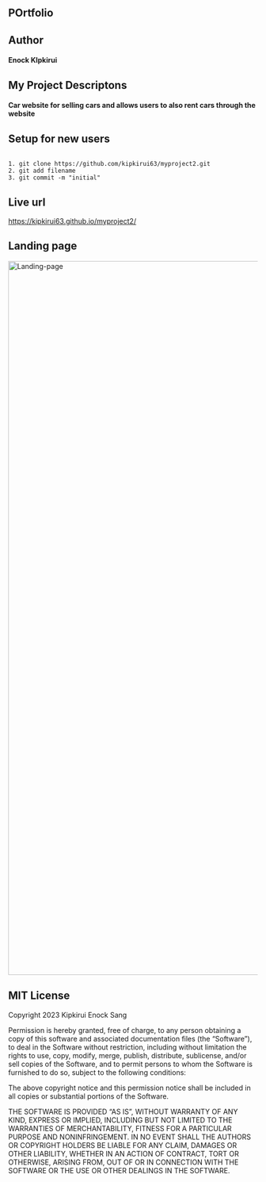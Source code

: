 ## POrtfolio

## Author 

#### Enock KIpkirui

## My Project Descriptons

#### Car website for selling cars and allows users to also rent cars through the website

## Setup for new users

```

1. git clone https://github.com/kipkirui63/myproject2.git
2. git add filename
3. git commit -m "initial"

```

## Live url
https://kipkirui63.github.io/myproject2/

## Landing page
<img width="1440" alt="Landing-page" src="https://github.com/kipkirui63/myproject2/assets/132657975/10444c3d-72e3-4e11-a620-d717eb610d2f">





## MIT License

Copyright 2023 Kipkirui Enock Sang

Permission is hereby granted, free of charge, to any person obtaining a copy of this software and associated documentation files (the “Software”), to deal in the Software without restriction, including without limitation the rights to use, copy, modify, merge, publish, distribute, sublicense, and/or sell copies of the Software, and to permit persons to whom the Software is furnished to do so, subject to the following conditions:

The above copyright notice and this permission notice shall be included in all copies or substantial portions of the Software.

THE SOFTWARE IS PROVIDED “AS IS”, WITHOUT WARRANTY OF ANY KIND, EXPRESS OR IMPLIED, INCLUDING BUT NOT LIMITED TO THE WARRANTIES OF MERCHANTABILITY, FITNESS FOR A PARTICULAR PURPOSE AND NONINFRINGEMENT. IN NO EVENT SHALL THE AUTHORS OR COPYRIGHT HOLDERS BE LIABLE FOR ANY CLAIM, DAMAGES OR OTHER LIABILITY, WHETHER IN AN ACTION OF CONTRACT, TORT OR OTHERWISE, ARISING FROM, OUT OF OR IN CONNECTION WITH THE SOFTWARE OR THE USE OR OTHER DEALINGS IN THE SOFTWARE.

